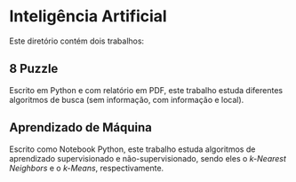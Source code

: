 # Inteligência Artificial

Este diretório contém dois trabalhos:

## 8 Puzzle

Escrito em Python e com relatório em PDF, este trabalho estuda diferentes algoritmos de busca (sem informação, com informação e local).

## Aprendizado de Máquina

Escrito como Notebook Python, este trabalho estuda algoritmos de aprendizado supervisionado e não-supervisionado, sendo eles o *k-Nearest Neighbors* e o *k-Means*, respectivamente.
